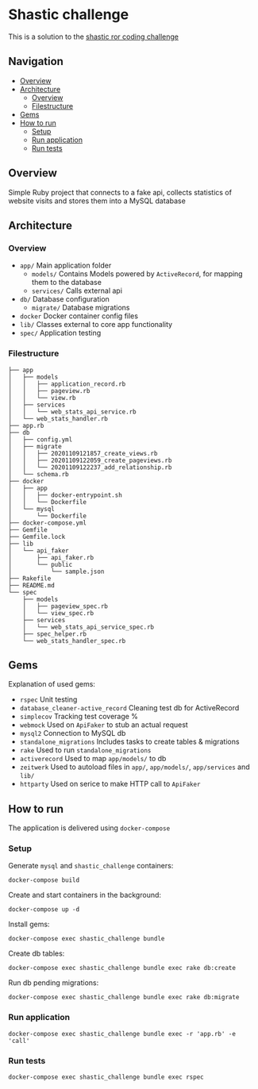 # Shastic challenge

This is a solution to the [shastic ror coding challenge](https://bitbucket.org/shastic/coding-challenges/src/master/application_challenge/README.md)

## Navigation
- [Overview](#overview)
- [Architecture](#architecture)
    - [Overview](#overview-1)
    - [Filestructure](#filestructure)
- [Gems](#gems)
- [How to run](#how-to-run)
    - [Setup](#setup)
    - [Run application](#run-application)
    - [Run tests](#run-tests)

## Overview
Simple Ruby project that connects to a fake api, collects statistics of website visits and stores them into a MySQL database

## Architecture

### Overview
- `app/` Main application folder
    - `models/` Contains Models powered by `ActiveRecord`, for mapping them to the database
    - `services/` Calls external api
- `db/` Database configuration
    - `migrate/` Database migrations
- `docker` Docker container config files
- `lib/` Classes external to core app functionality
- `spec/` Application testing

### Filestructure
```
├── app
│   ├── models
│   │   ├── application_record.rb
│   │   ├── pageview.rb
│   │   └── view.rb
│   ├── services
│   │   └── web_stats_api_service.rb
│   └── web_stats_handler.rb
├── app.rb
├── db
│   ├── config.yml
│   ├── migrate
│   │   ├── 20201109121857_create_views.rb
│   │   ├── 20201109122059_create_pageviews.rb
│   │   └── 20201109122237_add_relationship.rb
│   └── schema.rb
├── docker
│   ├── app
│   │   ├── docker-entrypoint.sh
│   │   └── Dockerfile
│   └── mysql
│       └── Dockerfile
├── docker-compose.yml
├── Gemfile
├── Gemfile.lock
├── lib
│   └── api_faker
│       ├── api_faker.rb
│       └── public
│           └── sample.json
├── Rakefile
├── README.md
└── spec
    ├── models
    │   ├── pageview_spec.rb
    │   └── view_spec.rb
    ├── services
    │   └── web_stats_api_service_spec.rb
    ├── spec_helper.rb
    └── web_stats_handler_spec.rb
```

## Gems

Explanation of used gems:

* `rspec` Unit testing
* `database_cleaner-active_record` Cleaning test db for ActiveRecord 
* `simplecov` Tracking test coverage %
* `webmock` Used on `ApiFaker` to stub an actual request
* `mysql2` Connection to MySQL db
* `standalone_migrations` Includes tasks to create tables & migrations
* `rake` Used to run `standalone_migrations`
* `activerecord` Used to map `app/models/` to db
* `zeitwerk` Used to autoload files in `app/`, `app/models/`, `app/services` and `lib/`
* `httparty` Used on serice to make HTTP call to `ApiFaker`

## How to run

The application is delivered using `docker-compose`

### Setup

Generate `mysql` and `shastic_challenge` containers:

```console
docker-compose build
```

Create and start containers in the background:

```console
docker-compose up -d
```

Install gems:

```console
docker-compose exec shastic_challenge bundle
```

Create db tables:

```console
docker-compose exec shastic_challenge bundle exec rake db:create
```

Run db pending migrations:

```console
docker-compose exec shastic_challenge bundle exec rake db:migrate
```

### Run application

```console
docker-compose exec shastic_challenge bundle exec -r 'app.rb' -e 'call'
```

### Run tests

```console
docker-compose exec shastic_challenge bundle exec rspec
```
